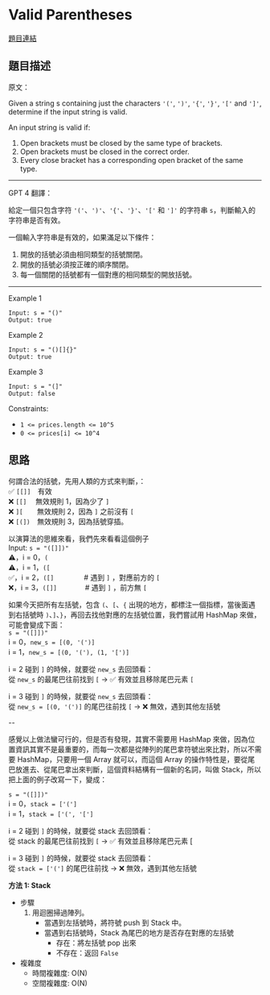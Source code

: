# Valid Parentheses
[題目連結](https://leetcode.com/problems/valid-parentheses/)

## 題目描述
原文：

Given a string s containing just the characters `'('`, `')'`, `'{'`, `'}'`, `'['` and `']'`, determine if the input string is valid.

An input string is valid if:

1. Open brackets must be closed by the same type of brackets.
2. Open brackets must be closed in the correct order.
3. Every close bracket has a corresponding open bracket of the same type.


----

GPT 4 翻譯：

給定一個只包含字符 `'('`、`')'`、`'{'`、`'}'`、`'['` 和 `']'` 的字符串 `s`，判斷輸入的字符串是否有效。

一個輸入字符串是有效的，如果滿足以下條件：

1. 開放的括號必須由相同類型的括號關閉。
2. 開放的括號必須按正確的順序關閉。
3. 每一個關閉的括號都有一個對應的相同類型的開放括號。

----

Example 1
```
Input: s = "()"
Output: true
```

Example 2
```
Input: s = "()[]{}"
Output: true
```

Example 3
```
Input: s = "(]"
Output: false
```

Constraints:

* `1 <= prices.length <= 10^5`
* `0 <= prices[i] <= 10^4`

## 思路

何謂合法的括號，先用人類的方式來判斷，：  
✅ `[[]]`　有效  
❌ `[[]`　 無效規則 1，因為少了 `]`  
❌ `][`　　無效規則 2，因為 `]` 之前沒有 `[`  
❌ `[(])`　無效規則 3，因為括號穿插。  

以演算法的思維來看，我們先來看看這個例子  
Input: `s = "([]])"`  
⚠️，i = 0，`(`  
⚠️，i = 1，`([`  
✅，i = 2，`([]`　　　　 # 遇到 `]` ，對應前方的 `[`  
❌，i = 3，`([]]`　　　　# 遇到 `]` ，前方無 `[`  

如果今天把所有左括號，包含 `(`、`[`、`{` 出現的地方，都標注一個指標，當後面遇到右括號時 `)`、`]`、`}`，再回去找他對應的左括號位置，我們嘗試用 HashMap 來做，可能會變成下面：  
`s = "([]])"`  
i = 0，`new_s = [(0, '(')]`  
i = 1，`new_s = [(0, '('), (1, '[')]`  

i = 2 碰到 `]` 的時候，就要從 `new_s` 去回頭看：  
從 `new_s` 的最尾巴往前找到 `[` -> ✅ 有效並且移除尾巴元素 `[`  

i = 3 碰到 `]` 的時候，就要從 `new_s` 去回頭看：  
從 `new_s = [(0, '(')]` 的尾巴往前找 `[` -> ❌ 無效，遇到其他左括號

--

感覺以上做法蠻可行的，但是否有發現，其實不需要用 HashMap 來做，因為位置資訊其實不是最重要的，而每一次都是從陣列的尾巴拿符號出來比對，所以不需要 HashMap，只要用一個 Array 就可以，而這個 Array 的操作特性是，要從尾巴放進去、從尾巴拿出來判斷，這個資料結構有一個新的名詞，叫做 Stack，所以把上面的例子改寫一下，變成：

`s = "([]])"`  
i = 0，`stack = ['(']`  
i = 1，`stack = ['(', '[']`  

i = 2 碰到 `]` 的時候，就要從 stack 去回頭看：  
從 stack 的最尾巴往前找到 `[` -> ✅ 有效並且移除尾巴元素 [  

i = 3 碰到 `]` 的時候，就要從 stack 去回頭看：  
從 `stack = ['(']` 的尾巴往前找 -> ❌ 無效，遇到其他左括號

**方法 1: Stack**

* 步驟
    1. 用迴圈掃過陣列。
        - 當遇到左括號時，將符號 push 到 Stack 中。
        - 當遇到右括號時，Stack 為尾巴的地方是否存在對應的左括號
            - 存在：將左括號 pop 出來
            - 不存在：返回 `False`
* 複雜度
    * 時間複雜度: O(N)
    * 空間複雜度: O(N)
